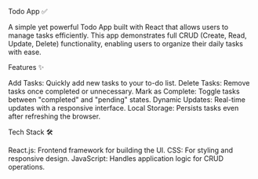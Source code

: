 Todo App ✅

A simple yet powerful Todo App built with React that allows users to manage tasks efficiently. This app demonstrates full CRUD (Create, Read, Update, Delete) functionality, enabling users to organize their daily tasks with ease.

Features ✨

Add Tasks: Quickly add new tasks to your to-do list.
Delete Tasks: Remove tasks once completed or unnecessary.
Mark as Complete: Toggle tasks between "completed" and "pending" states.
Dynamic Updates: Real-time updates with a responsive interface.
Local Storage: Persists tasks even after refreshing the browser.

Tech Stack 🛠️

React.js: Frontend framework for building the UI.
CSS: For styling and responsive design.
JavaScript: Handles application logic for CRUD operations.
